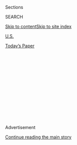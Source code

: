 <div id="app">

<div>

<div>

<div>

<div class="NYTAppHideMasthead css-1q2w90k e1suatyy0">

<div class="section css-ui9rw0 e1suatyy2">

<div class="css-eph4ug er09x8g0">

<div class="css-6n7j50">

</div>

<span class="css-1dv1kvn">Sections</span>

<div class="css-10488qs">

<span class="css-1dv1kvn">SEARCH</span>

</div>

[Skip to content](#site-content)[Skip to site
index](#site-index)

</div>

<div id="masthead-section-label" class="css-1wr3we4 eaxe0e00">

[U.S.](https://www.nytimes.com/section/us)

</div>

<div class="css-10698na e1huz5gh0">

</div>

</div>

<div id="masthead-bar-one" class="section hasLinks css-15hmgas e1csuq9d3">

<div class="css-uqyvli e1csuq9d0">

</div>

<div class="css-1uqjmks e1csuq9d1">

</div>

<div class="css-9e9ivx">

[](https://myaccount.nytimes.com/auth/login?response_type=cookie&client_id=vi)

</div>

<div class="css-1bvtpon e1csuq9d2">

[Today’s
Paper](https://www.nytimes.com/section/todayspaper)

</div>

</div>

</div>

</div>

<div data-aria-hidden="false">

<div id="site-content" data-role="main">

<div>

<div class="css-1aor85t" style="opacity:0.000000001;z-index:-1;visibility:hidden">

<div class="css-1hqnpie">

<div class="css-epjblv">

<span class="css-17xtcya">[U.S.](/section/us)</span><span class="css-x15j1o">|</span><span class="css-fwqvlz">Red
Onions Linked to Salmonella Outbreak, Officials
Say</span>

</div>

<div class="css-k008qs">

<div class="css-1iwv8en">

<span class="css-18z7m18"></span>

<div>

</div>

</div>

<span class="css-1n6z4y">https://nyti.ms/2EHemn2</span>

<div class="css-1705lsu">

<div class="css-4xjgmj">

<div class="css-4skfbu" data-role="toolbar" data-aria-label="Social Media Share buttons, Save button, and Comments Panel with current comment count" data-testid="share-tools">

  - 
  - 
  - 
  - 
    
    <div class="css-6n7j50">
    
    </div>

  - 

</div>

</div>

</div>

</div>

</div>

</div>

<div id="NYT_TOP_BANNER_REGION" class="css-13pd83m">

</div>

<div id="top-wrapper" class="css-1sy8kpn">

<div id="top-slug" class="css-l9onyx">

Advertisement

</div>

[Continue reading the main
story](#after-top)

<div class="ad top-wrapper" style="text-align:center;height:100%;display:block;min-height:250px">

<div id="top" class="place-ad" data-position="top" data-size-key="top">

</div>

</div>

<div id="after-top">

</div>

</div>

<div>

<div id="sponsor-wrapper" class="css-1hyfx7x">

<div id="sponsor-slug" class="css-19vbshk">

Supported by

</div>

[Continue reading the main
story](#after-sponsor)

<div id="sponsor" class="ad sponsor-wrapper" style="text-align:center;height:100%;display:block">

</div>

<div id="after-sponsor">

</div>

</div>

<div class="css-186x18t">

</div>

<div class="css-1vkm6nb ehdk2mb0">

# Red Onions Linked to Salmonella Outbreak, Officials Say

</div>

More than 500 cases and at least 75 hospitalizations have been reported
in the United States and Canada, the health authorities said.

<div class="css-79elbk" data-testid="photoviewer-wrapper">

<div class="css-z3e15g" data-testid="photoviewer-wrapper-hidden">

</div>

<div class="css-1a48zt4 ehw59r15" data-testid="photoviewer-children">

![<span class="css-16f3y1r e13ogyst0" data-aria-hidden="true">Red onions
from Thomson International were contaminated with salmonella but
officials recommend consumers throw away any onions if they are unsure
where they came
from.</span><span class="css-cnj6d5 e1z0qqy90" itemprop="copyrightHolder"><span class="css-1ly73wi e1tej78p0">Credit...</span><span><span>Tony
Cenicola/The New York
Times</span></span></span>](https://static01.nyt.com/images/2020/08/01/multimedia/01xp-onion-salmonella--ox/01xp-onion-salmonella--ox-articleLarge.jpg?quality=75&auto=webp&disable=upscale)

</div>

</div>

<div class="css-18e8msd">

<div class="css-vp77d3 epjyd6m0">

<div class="css-1baulvz">

By [<span class="css-1baulvz last-byline" itemprop="name">Christina
Morales</span>](https://www.nytimes.com/by/christina-morales)

</div>

</div>

  - Aug. 1,
    2020

  - 
    
    <div class="css-4xjgmj">
    
    <div class="css-d8bdto" data-role="toolbar" data-aria-label="Social Media Share buttons, Save button, and Comments Panel with current comment count" data-testid="share-tools">
    
      - 
      - 
      - 
      - 
        
        <div class="css-6n7j50">
        
        </div>
    
      - 
    
    </div>
    
    </div>

</div>

</div>

<div class="section meteredContent css-1r7ky0e" name="articleBody" itemprop="articleBody">

<div class="css-1fanzo5 StoryBodyCompanionColumn">

<div class="css-53u6y8">

Red onions grown in California have been traced as the potential source
of a salmonella outbreak that has infected more than 500 people in the
United States and Canada, health officials said.

Confirmed cases have surfaced in 34 states. Those most affected as of
Saturday included Oregon (71); Utah (61) and California (49), [the Food
and Drug Administration
said](https://www.fda.gov/food/outbreaks-foodborne-illness/outbreak-investigation-salmonella-newport-red-onions-july-2020?utm_campaign=OutbreakAlert_SalmonellaOnion_07312020&utm_medium=email&utm_source=Eloqua).

The Public Health Agency of Canada reported that the country had [114
cases of
salmonella](https://www.canada.ca/en/public-health/services/public-health-notices/2020/outbreak-salmonella-infections-under-investigation.html)
and that at least 16 people had been hospitalized. In the United States,
[396 illnesses and 59
hospitalizations](https://www.fda.gov/food/outbreaks-foodborne-illness/outbreak-investigation-salmonella-newport-red-onions-july-2020?utm_campaign=OutbreakAlert_SalmonellaOnion_07312020&utm_medium=email&utm_source=Eloqua)
have been reported, the F.D.A. said.

The administration said it was able to identify Thomson International, a
produce supplier in Bakersfield, Calif., as a likely source of
contaminated red onions.

</div>

</div>

<div class="css-1fanzo5 StoryBodyCompanionColumn">

<div class="css-53u6y8">

Thomson said on Saturday that it recalled red, yellow, white and sweet
onions that were shipped since May 1 because of the risk of
contamination.

Onions were distributed to wholesalers, restaurants and retail stores
across the country and in Canada, Thomson said. They were also
distributed in mesh sacks and cartons under the names TII Premium, El
Competitor, Hartley, Onions 52, Imperial Fresh, Utah Onions and Food
Lion.

Health officials recommend that consumers throw away any onions or foods
made with onions supplied by Thomson, and in general throw away onions
if they were unsure of where they came from.

The illness, named salmonellosis, can persist for four to seven days,
the agency said. Children, older adults and people with weaker immune
systems are most at risk to develop severe illness.

Symptoms include diarrhea, fever and abdominal cramps. Those who are
severely ill may also experience a high fever, headaches or a rash.

</div>

</div>

<div class="css-1fanzo5 StoryBodyCompanionColumn">

<div class="css-53u6y8">

Salmonella [can be
spread](https://www.fda.gov/food/foodborne-pathogens/salmonella-salmonellosis)
when the hands, surfaces and tools of food handlers are not clean, and
when people eat raw or undercooked food, health officials said. It can
also be spread to people from animals.

The Centers for Disease Control and Prevention
[estimates](https://www.cdc.gov/salmonella/) that salmonella causes
about 1.35 million infections and 26,500 hospitalizations in the United
States each year. Although most people can recover without treatment,
more than 400 deaths in the United States each year can be tied to acute
salmonellosis.

Almost 1,000 cases of salmonella in 48 states have already been linked
this year to [contact with backyard
poultry](https://www.cdc.gov/salmonella/backyardpoultry-05-20/index.html),
including chicks and ducklings, according to the C.D.C.

At least 151 people have been hospitalized so far this year and one
person in Oklahoma has died. More than a quarter of those who have
become ill are younger than 5 years old.

In 2019, [165 cases of
salmonella](https://www.cdc.gov/salmonella/javiana-12-19/index.html) in
14 states were caused by pre-cut fruit, like honeydew melon, cantaloupe,
pineapple and grapes, the C.D.C. said.

</div>

</div>

<div>

</div>

</div>

<div>

</div>

<div>

</div>

<div>

</div>

<div>

<div id="bottom-wrapper" class="css-1ede5it">

<div id="bottom-slug" class="css-l9onyx">

Advertisement

</div>

[Continue reading the main
story](#after-bottom)

<div id="bottom" class="ad bottom-wrapper" style="text-align:center;height:100%;display:block;min-height:90px">

</div>

<div id="after-bottom">

</div>

</div>

</div>

</div>

</div>

## Site Index

<div>

</div>

## Site Information Navigation

  - [© <span>2020</span> <span>The New York Times
    Company</span>](https://help.nytimes.com/hc/en-us/articles/115014792127-Copyright-notice)

<!-- end list -->

  - [NYTCo](https://www.nytco.com/)
  - [Contact
    Us](https://help.nytimes.com/hc/en-us/articles/115015385887-Contact-Us)
  - [Work with us](https://www.nytco.com/careers/)
  - [Advertise](https://nytmediakit.com/)
  - [T Brand Studio](http://www.tbrandstudio.com/)
  - [Your Ad
    Choices](https://www.nytimes.com/privacy/cookie-policy#how-do-i-manage-trackers)
  - [Privacy](https://www.nytimes.com/privacy)
  - [Terms of
    Service](https://help.nytimes.com/hc/en-us/articles/115014893428-Terms-of-service)
  - [Terms of
    Sale](https://help.nytimes.com/hc/en-us/articles/115014893968-Terms-of-sale)
  - [Site
    Map](https://spiderbites.nytimes.com)
  - [Help](https://help.nytimes.com/hc/en-us)
  - [Subscriptions](https://www.nytimes.com/subscription?campaignId=37WXW)

</div>

</div>

</div>

</div>

